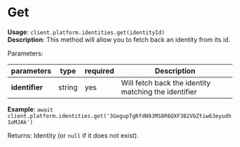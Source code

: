 # Get

**Usage**: `client.platform.identities.get(identityId)`  
**Description**: This method will allow you to fetch back an identity from its id.

Parameters:

| parameters     | type   | required | Description                                          |
| -------------- | ------ | -------- | ---------------------------------------------------- |
| **identifier** | string | yes      | Will fetch back the identity matching the identifier |

**Example**: `await client.platform.identities.get('3GegupTgRfdN9JMS8R6QXF3B2VbZtiw63eyudh1oMJAk')`

Returns: Identity (or `null` if it does not exist).
